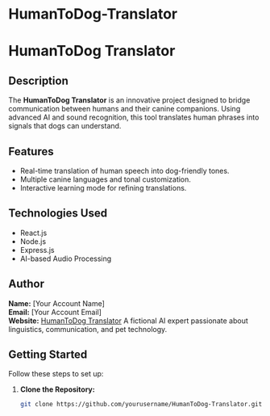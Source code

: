# HumanToDog-Translator
# HumanToDog Translator

## Description
The **HumanToDog Translator** is an innovative project designed to bridge communication between humans and their canine companions. Using advanced AI and sound recognition, this tool translates human phrases into signals that dogs can understand.

## Features
- Real-time translation of human speech into dog-friendly tones.
- Multiple canine languages and tonal customization.
- Interactive learning mode for refining translations.

## Technologies Used
- React.js
- Node.js
- Express.js
- AI-based Audio Processing

## Author
**Name:** [Your Account Name]  
**Email:** [Your Account Email]  
**Website:** [HumanToDog Translator](https://www.humantodog.com)
A fictional AI expert passionate about linguistics, communication, and pet technology.

## Getting Started
Follow these steps to set up:

1. **Clone the Repository:**  
   ```sh
   git clone https://github.com/yourusername/HumanToDog-Translator.git
